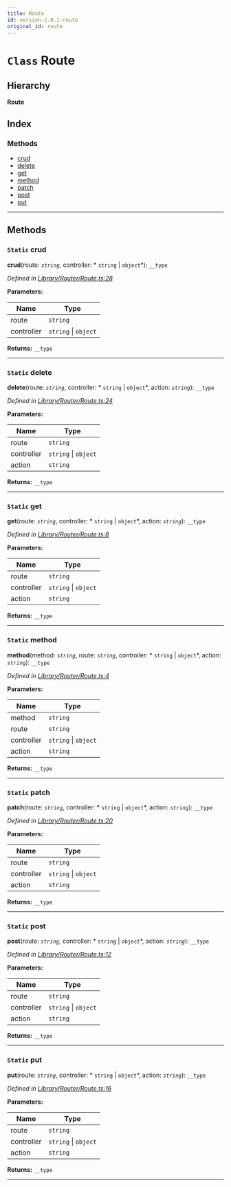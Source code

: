 ```yaml
---
title: Route
id: version-1.0.1-route
original_id: route
---
```


# `Class` Route

## Hierarchy

**Route**

## Index

### Methods

* [crud](route#crud)
* [delete](route#delete)
* [get](route#get)
* [method](route#method)
* [patch](route#patch)
* [post](route#post)
* [put](route#put)

---

## Methods

<a id="crud"></a>

### `Static` crud

**crud**(route: *`string`*, controller: * `string` &#124; `object`*): `__type`

*Defined in [Library/Router/Route.ts:28](https://github.com/SpoonX/stix/blob/573086e/src/Library/Router/Route.ts#L28)*

**Parameters:**

| Name | Type |
| ------ | ------ |
| route | `string` |
| controller |  `string` &#124; `object`|

**Returns:** `__type`

___
<a id="delete"></a>

### `Static` delete

**delete**(route: *`string`*, controller: * `string` &#124; `object`*, action: *`string`*): `__type`

*Defined in [Library/Router/Route.ts:24](https://github.com/SpoonX/stix/blob/573086e/src/Library/Router/Route.ts#L24)*

**Parameters:**

| Name | Type |
| ------ | ------ |
| route | `string` |
| controller |  `string` &#124; `object`|
| action | `string` |

**Returns:** `__type`

___
<a id="get"></a>

### `Static` get

**get**(route: *`string`*, controller: * `string` &#124; `object`*, action: *`string`*): `__type`

*Defined in [Library/Router/Route.ts:8](https://github.com/SpoonX/stix/blob/573086e/src/Library/Router/Route.ts#L8)*

**Parameters:**

| Name | Type |
| ------ | ------ |
| route | `string` |
| controller |  `string` &#124; `object`|
| action | `string` |

**Returns:** `__type`

___
<a id="method"></a>

### `Static` method

**method**(method: *`string`*, route: *`string`*, controller: * `string` &#124; `object`*, action: *`string`*): `__type`

*Defined in [Library/Router/Route.ts:4](https://github.com/SpoonX/stix/blob/573086e/src/Library/Router/Route.ts#L4)*

**Parameters:**

| Name | Type |
| ------ | ------ |
| method | `string` |
| route | `string` |
| controller |  `string` &#124; `object`|
| action | `string` |

**Returns:** `__type`

___
<a id="patch"></a>

### `Static` patch

**patch**(route: *`string`*, controller: * `string` &#124; `object`*, action: *`string`*): `__type`

*Defined in [Library/Router/Route.ts:20](https://github.com/SpoonX/stix/blob/573086e/src/Library/Router/Route.ts#L20)*

**Parameters:**

| Name | Type |
| ------ | ------ |
| route | `string` |
| controller |  `string` &#124; `object`|
| action | `string` |

**Returns:** `__type`

___
<a id="post"></a>

### `Static` post

**post**(route: *`string`*, controller: * `string` &#124; `object`*, action: *`string`*): `__type`

*Defined in [Library/Router/Route.ts:12](https://github.com/SpoonX/stix/blob/573086e/src/Library/Router/Route.ts#L12)*

**Parameters:**

| Name | Type |
| ------ | ------ |
| route | `string` |
| controller |  `string` &#124; `object`|
| action | `string` |

**Returns:** `__type`

___
<a id="put"></a>

### `Static` put

**put**(route: *`string`*, controller: * `string` &#124; `object`*, action: *`string`*): `__type`

*Defined in [Library/Router/Route.ts:16](https://github.com/SpoonX/stix/blob/573086e/src/Library/Router/Route.ts#L16)*

**Parameters:**

| Name | Type |
| ------ | ------ |
| route | `string` |
| controller |  `string` &#124; `object`|
| action | `string` |

**Returns:** `__type`

___

